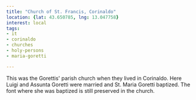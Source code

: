 ```yaml
---
title: "Church of St. Francis, Corinaldo"
location: {lat: 43.650785, lng: 13.047758}
interest: local
tags:
- it
- corinaldo
- churches
- holy-persons
- maria-goretti

---
```



This was the Gorettis' parish church when they lived in Corinaldo.  Here Luigi and Assunta Goretti were married and St. Maria Goretti baptized.  The font where she was baptized is still preserved in the church.


